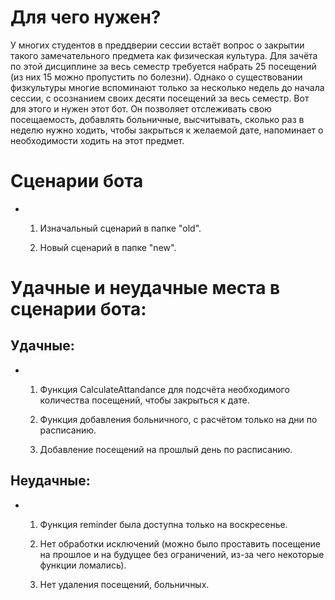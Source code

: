 
# Для чего нужен?

У многих студентов в преддверии сессии встаёт вопрос о закрытии такого
замечательного предмета как физическая культура. Для зачёта по этой
дисциплине за весь семестр требуется набрать 25 посещений (из них 15
можно пропустить по болезни). Однако о существовании физкультуры многие
вспоминают только за несколько недель до начала сессии, с осознанием
своих десяти посещений за весь семестр. Вот для этого и нужен этот бот.
Он позволяет отслеживать свою посещаемость, добавлять больничные,
высчитывать, сколько раз в неделю нужно ходить, чтобы закрыться к
желаемой дате, напоминает о необходимости ходить на этот предмет.

# Сценарии бота

-   1. Изначальный сценарий в папке "old".

    2. Новый сценарий в папке "new". 

# Удачные и неудачные места в сценарии бота:

## Удачные:
  
-   1. Функция CalculateAttandance для подсчёта необходимого количества посещений, чтобы закрыться к дате.

    2. Функция добавления больничного, с расчётом только на дни по расписанию.

    3. Добавление посещений на прошлый день по расписанию.

## Неудачные:

-   1. Функция reminder была доступна только на воскресенье.

    2. Нет обработки исключений (можно было проставить посещение на прошлое и на будущее без ограничений, из-за чего некоторые функции ломались).

    3. Нет удаления посещений, больничных.
